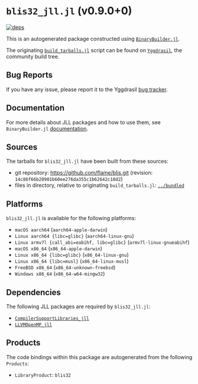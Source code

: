 # `blis32_jll.jl` (v0.9.0+0)

[![deps](https://juliahub.com/docs/blis32_jll/deps.svg)](https://juliahub.com/ui/Packages/blis32_jll/1B5tb?page=2)

This is an autogenerated package constructed using [`BinaryBuilder.jl`](https://github.com/JuliaPackaging/BinaryBuilder.jl).

The originating [`build_tarballs.jl`](https://github.com/JuliaPackaging/Yggdrasil/blob/d25d4862634ee828395027036d34ac594f4f679f/B/blis/blis32/build_tarballs.jl) script can be found on [`Yggdrasil`](https://github.com/JuliaPackaging/Yggdrasil/), the community build tree.

## Bug Reports

If you have any issue, please report it to the Yggdrasil [bug tracker](https://github.com/JuliaPackaging/Yggdrasil/issues).

## Documentation

For more details about JLL packages and how to use them, see `BinaryBuilder.jl` [documentation](https://docs.binarybuilder.org/stable/jll/).

## Sources

The tarballs for `blis32_jll.jl` have been built from these sources:

* git repository: https://github.com/flame/blis.git (revision: `14c86f66b20901b60ee276da355c1b62642c18d2`)
* files in directory, relative to originating `build_tarballs.jl`: [`../bundled`](https://github.com/JuliaPackaging/Yggdrasil/tree/d25d4862634ee828395027036d34ac594f4f679f/B/blis/blis32/bundled)

## Platforms

`blis32_jll.jl` is available for the following platforms:

* `macOS aarch64` (`aarch64-apple-darwin`)
* `Linux aarch64 {libc=glibc}` (`aarch64-linux-gnu`)
* `Linux armv7l {call_abi=eabihf, libc=glibc}` (`armv7l-linux-gnueabihf`)
* `macOS x86_64` (`x86_64-apple-darwin`)
* `Linux x86_64 {libc=glibc}` (`x86_64-linux-gnu`)
* `Linux x86_64 {libc=musl}` (`x86_64-linux-musl`)
* `FreeBSD x86_64` (`x86_64-unknown-freebsd`)
* `Windows x86_64` (`x86_64-w64-mingw32`)

## Dependencies

The following JLL packages are required by `blis32_jll.jl`:

* [`CompilerSupportLibraries_jll`](https://github.com/JuliaBinaryWrappers/CompilerSupportLibraries_jll.jl)
* [`LLVMOpenMP_jll`](https://github.com/JuliaBinaryWrappers/LLVMOpenMP_jll.jl)

## Products

The code bindings within this package are autogenerated from the following `Products`:

* `LibraryProduct`: `blis32`
